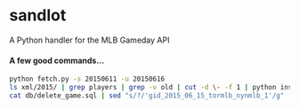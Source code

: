 sandlot
=======

A Python handler for the MLB Gameday API

#### A few good commands...

```sh
python fetch.py -s 20150611 -u 20150616
ls xml/2015/ | grep players | grep -v old | cut -d \- -f 1 | python insert.py
cat db/delete_game.sql | sed "s/?/'gid_2015_06_15_tormlb_nynmlb_1'/g" | pbcopy
```
